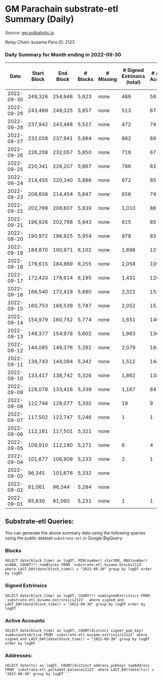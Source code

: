 # GM Parachain substrate-etl Summary (Daily)

_Source_: [gm.polkaholic.io](https://gm.polkaholic.io)

*Relay Chain*: kusama
*Para ID*: 2123



### Daily Summary for Month ending in 2022-09-30


| Date | Start Block | End Block | # Blocks | # Missing | # Signed Extrinsics (total) | # Active Accounts | # Addresses with Balances | # Events | # Transfers | # XCM Transfers In | # XCM Transfers Out |
| ---- | ----------- | --------- | -------- | --------- | --------------------------- | ----------------- | ------------------------- | -------- | ----------- | ------------------ | ------------------- |
| 2022-09-30 | 249,326 | 254,948 | 5,623 | none  | 488 | 58 | 9,025 | 28,215 | 4,706  |   |   |
| 2022-09-29 | 243,469 | 249,325 | 5,857 | none  | 513 | 67 |  | 26,447 | 5,593  |   |   |
| 2022-09-28 | 237,942 | 243,468 | 5,527 | none  | 472 | 74 |  | 30,070 | 5,249  |   |   |
| 2022-09-27 | 232,058 | 237,941 | 5,884 | none  | 862 | 69 |  | 35,195 | 6,700  |   |   |
| 2022-09-26 | 226,208 | 232,057 | 5,850 | none  | 718 | 67 |  | 32,737 | 6,936  |   |   |
| 2022-09-25 | 220,341 | 226,207 | 5,867 | none  | 786 | 62 |  | 36,803 | 5,895  |   |   |
| 2022-09-24 | 214,455 | 220,340 | 5,886 | none  | 672 | 65 |  | 29,447 | 5,341  |   |   |
| 2022-09-23 | 208,608 | 214,454 | 5,847 | none  | 656 | 74 |  | 30,630 | 6,737  |   |   |
| 2022-09-22 | 202,769 | 208,607 | 5,839 | none  | 1,010 | 86 |  | 33,308 | 6,892  |   |   |
| 2022-09-21 | 196,926 | 202,768 | 5,843 | none  | 815 | 85 |  | 37,265 | 8,744  |   |   |
| 2022-09-20 | 190,972 | 196,925 | 5,954 | none  | 978 | 83 |  | 40,056 | 9,162  |   |   |
| 2022-09-19 | 184,870 | 190,971 | 6,102 | none  | 1,698 | 127 |  | 45,459 | 10,816  |   |   |
| 2022-09-18 | 178,615 | 184,869 | 6,255 | none  | 2,058 | 109 |  | 53,650 | 10,112  |   |   |
| 2022-09-17 | 172,420 | 178,614 | 6,195 | none  | 1,431 | 120 |  | 38,234 | 8,289  |   |   |
| 2022-09-16 | 166,540 | 172,419 | 5,880 | none  | 2,322 | 152 |  | 51,464 | 9,206  |   |   |
| 2022-09-15 | 160,753 | 166,539 | 5,787 | none  | 2,052 | 151 |  | 43,440 | 9,004  |   |   |
| 2022-09-14 | 154,979 | 160,752 | 5,774 | none  | 1,651 | 146 |  | 133,178 | 7,990  |   |   |
| 2022-09-13 | 149,377 | 154,978 | 5,602 | none  | 1,963 | 130 |  | 74,823 | 15,402  |   |   |
| 2022-09-12 | 144,085 | 149,376 | 5,292 | none  | 2,079 | 164 |  | 48,303 | 9,155  |   |   |
| 2022-09-11 | 138,743 | 144,084 | 5,342 | none  | 1,512 | 144 |  | 33,937 | 6,879  |   |   |
| 2022-09-10 | 133,417 | 138,742 | 5,326 | none  | 1,862 | 138 |  | 35,441 | 6,950  |   |   |
| 2022-09-09 | 128,078 | 133,416 | 5,339 | none  | 1,167 | 84 |  | 26,698 | 2,571  |   |   |
| 2022-09-08 | 122,748 | 128,077 | 5,330 | none  | 19 | 9 |  | 11,153 | 349  |   |   |
| 2022-09-07 | 117,502 | 122,747 | 5,246 | none  | 1 | 1 |  | 10,540 | 31  |   |   |
| 2022-09-06 | 112,181 | 117,501 | 5,321 | none  |  |  |  | 10,653 |   |   |   |
| 2022-09-05 | 106,910 | 112,180 | 5,271 | none  | 6 | 4 |  | 10,718 | 126  |   |   |
| 2022-09-04 | 101,677 | 106,909 | 5,233 | none  | 2 | 1 |  | 10,547 | 61  |   |   |
| 2022-09-03 | 96,345 | 101,676 | 5,332 | none  |  |  |  | 10,675 |   |   |   |
| 2022-09-02 | 91,061 | 96,344 | 5,284 | none  |  |  |  | 10,578 |   |   |   |
| 2022-09-01 | 85,830 | 91,060 | 5,231 | none  | 1 | 1 |  | 10,507 | 30  |   |   |

## Substrate-etl Queries:
You can generate the above summary data using the following queries using the public dataset `substrate-etl` in Google BigQuery:


### Blocks
```
SELECT date(block_time) as logDT, MIN(number) startBN, MAX(number) endBN, COUNT(*) numBlocks FROM `substrate-etl.kusama.blocks2123`  where LAST_DAY(date(block_time)) = "2022-09-30" group by logDT order by logDT
```


### Signed Extrinsics
```
SELECT date(block_time) as logDT, COUNT(*) numSignedExtrinsics FROM `substrate-etl.kusama.extrinsics2123`  where signed and LAST_DAY(date(block_time)) = "2022-09-30" group by logDT order by logDT
```


### Active Accounts
```
SELECT date(block_time) as logDT, COUNT(distinct signer_pub_key) numAccountsActive FROM `substrate-etl.kusama.extrinsics2123` where signed and LAST_DAY(date(block_time)) = "2022-09-30" group by logDT order by logDT
```


### Addresses:
```
SELECT date(ts) as logDT, COUNT(distinct address_pubkey) numAddress FROM `substrate-etl.polkadot.balances2123` where LAST_DAY(date(ts)) = "2022-09-30" group by logDT```

